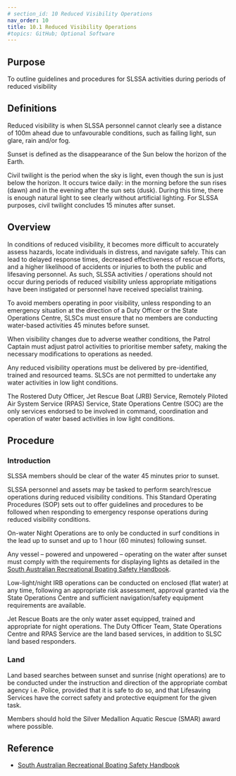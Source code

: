 ```yaml
---
# section_id: 10 Reduced Visibility Operations
nav_order: 10
title: 10.1 Reduced Visibility Operations
#topics: GitHub; Optional Software
---
```


## Purpose

To outline guidelines and procedures for SLSSA activities during periods of reduced visibility

## Definitions

Reduced visibility is when SLSSA personnel cannot clearly see a distance of 100m ahead due to unfavourable conditions, such as failing light, sun glare, rain and/or fog.

Sunset is defined as the disappearance of the Sun below the horizon of the Earth.

Civil twilight is the period when the sky is light, even though the sun is just below the horizon. It occurs twice daily: in the morning before the sun rises (dawn) and in the evening after the sun sets (dusk). During this time, there is enough natural light to see clearly without artificial lighting. For SLSSA purposes, civil twilight concludes 15 minutes after sunset.

## Overview

In conditions of reduced visibility, it becomes more difficult to accurately assess hazards, locate individuals in distress, and navigate safely. This can lead to delayed response times, decreased effectiveness of rescue efforts, and a higher likelihood of accidents or injuries to both the public and lifesaving personnel. As such, SLSSA activities / operations should not occur during periods of reduced visibility unless appropriate mitigations have been instigated or personnel have received specialist training.

To avoid members operating in poor visibility, unless responding to an emergency situation at the direction of a Duty Officer or the State Operations Centre, SLSCs must ensure that no members are conducting water-based activities 45 minutes before sunset.

When visibility changes due to adverse weather conditions, the Patrol Captain must adjust patrol activities to prioritise member safety, making the necessary modifications to operations as needed.

Any reduced visibility operations must be delivered by pre-identified, trained and resourced teams. SLSCs are not permitted to undertake any water activities in low light conditions.

The Rostered Duty Officer, Jet Rescue Boat (JRB) Service, Remotely Piloted Air System Service (RPAS) Service, State Operations Centre (SOC) are the only services endorsed to be involved in command, coordination and operation of water based activities in low light conditions.

## Procedure

### Introduction

SLSSA members should be clear of the water 45 minutes prior to sunset.

SLSSA personnel and assets may be tasked to perform search/rescue operations during reduced visibility conditions. This Standard Operating Procedures (SOP) sets out to offer guidelines and procedures to be followed when responding to emergency response operations during reduced visibility conditions.

On-water Night Operations are to only be conducted in surf conditions in the lead up to sunset and up to 1 hour (60 minutes) following sunset.

Any vessel – powered and unpowered – operating on the water after sunset must comply with the requirements for displaying lights as detailed in the [South Australian Recreational Boating Safety Handbook](https://www.marinesafety.sa.gov.au/__data/assets/pdf_file/0006/1106376/SA-Recreational-Boating-Safety-Handbook-August-2022.pdf).

Low-light/night IRB operations can be conducted on enclosed (flat water) at any time, following an appropriate risk assessment, approval granted via the State Operations Centre and sufficient navigation/safety equipment requirements are available.

Jet Rescue Boats are the only water asset equipped, trained and appropriate for night operations. The Duty Officer Team, State Operations Centre and RPAS Service are the land based services, in addition to SLSC land based responders.

### Land

Land based searches between sunset and sunrise (night operations) are to be conducted under the instruction and direction of the appropriate combat agency i.e. Police, provided that it is safe to do so, and that Lifesaving Services have the correct safety and protective equipment for the given task.

Members should hold the Silver Medallion Aquatic Rescue (SMAR) award where possible.

## Reference

- [South Australian Recreational Boating Safety Handbook](https://www.marinesafety.sa.gov.au/__data/assets/pdf_file/0006/1106376/SA-Recreational-Boating-Safety-Handbook-August-2022.pdf)